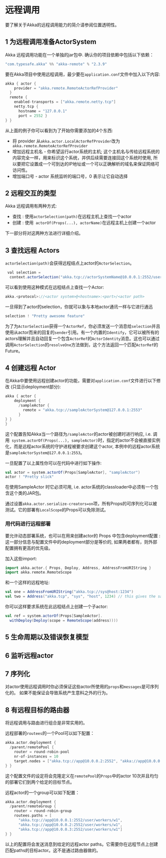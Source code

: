 # 远程调用

要了解关于Akka的远程调用能力的简介请参阅位置透明性。

## 1 为远程调用准备ActorSystem

Akka 远程调用功能在一个单独的jar包中. 确认你的项目依赖中包括以下依赖：

```scala
"com.typesafe.akka" %% "akka-remote" % "2.3.9"
```

要在Akka项目中使用远程调用，最少要在` application.conf `文件中加入以下内容:

```scala
akka { actor {
    provider = "akka.remote.RemoteActorRefProvider"
  }
  remote {
    enabled-transports = ["akka.remote.netty.tcp"]
    netty.tcp {
      hostname = "127.0.0.1"
      port = 2552 }
} }
```

从上面的例子你可以看到为了开始你需要添加的4个东西:

- 将 provider 从` akka.actor.LocalActorRefProvider `改为` akka.remote.RemoteActorRefProvider`
- 增加远程主机名 - 你希望运行actor系统的主机; 这个主机名与传给远程系统的内容完全一样，用来标识这个系统，并供后续需要连接回这个系统时使用, 所以要把它设置成一个可到达的IP地址或一个可以正确解析的域名来保证网络可访问性。
- 增加端口号 - actor 系统监听的端口号，0 表示让它自动选择

## 2 远程交互的类型

Akka 远程调用有两种方式:

- 查找 : 使用`actorSelection(path)`在远程主机上查找一个actor
- 创建 : 使用` actorOf(Props(...), actorName)`在远程主机上创建一个actor

下一部分将对这两种方法进行详细介绍。

## 3 查找远程 Actors

`actorSelection(path)`会获得远程结点上actor的`ActorSelection`。

```scala
￼val selection =
  context.actorSelection("akka.tcp://actorSystemName@10.0.0.1:2552/user/actorName")
```

可以看到使用这种模式在远程结点上查找一个Actor:

```scala
akka.<protocol>://<actor system>@<hostname>:<port>/<actor path>
```

一旦得到了actor的selection，你就可以象与本地actor通讯一样与它进行通迅

```scala
selection ! "Pretty awesome feature"
```

为了为`ActorSelection`获得一个`ActorRef`，你必须发送一个消息给`selection`并且使用从actor而来的回复的`sender`引用。有一个内置的`Identify`，它可以被所有的actors理解并且自动回复一个包含`ActorRef`的`ActorIdentity`消息。这也可以通过调用`ActorSelection`的`resolveOne`方法做到，这个方法返回一个匹配`ActorRef`的Future。

## 4 创建远程 Actor

在Akka中要使用远程创建actor的功能，需要对` application.conf `文件进行以下修改 (只显示deployment部分):

```scala
akka { actor {
    deployment {
      /sampleActor {
        remote = "akka.tcp://sampleActorSystem@127.0.0.1:2553"
      }
} }
}
```

这个配置告知Akka当一个路径为` /sampleActor `的actor被创建时进行响应, i.e. 调用` system.actorOf(Props(...), sampleActor)`时，指定的actor不会被直接实例化，而是远程actor系统的守护进程被要求创建这个actor, 本例中的远程actor系统是`sampleActorSystem@127.0.0.1:2553`。

一旦配置了以上属性你可以在代码中进行如下操作:

```scala
val actor = system.actorOf(Props[SampleActor], "sampleActor")
actor ! "Pretty slick"
```

在使用SampleActor 时它必须可用, i.e. actor系统的classloader中必须有一个包含这个类的JAR包。

通过设置`akka.actor.serialize-creators=on`项，所有Props的可序列化可以被测试。它的部署有`LocalScope`的Props可以免除测试。

### 用代码进行远程部署

要允许动态部署系统，也可以在用来创建actor的 Props 中包含deployment配置 : 这一部分信息与配置文件中的deployment部分是等价的, 如果两者都有，则外部配置拥有更高的优先级。

加入这些import:

```scala
import akka.actor.{ Props, Deploy, Address, AddressFromURIString }
import akka.remote.RemoteScope
```

和一个这样的远程地址:

```scala
val one = AddressFromURIString("akka.tcp://sys@host:1234")
val two = Address("akka.tcp", "sys", "host", 1234) // this gives the same
```
你可以这样要求系统在此远程结点上创建一个子actor:

```scala
val ref = system.actorOf(Props[SampleActor].
  withDeploy(Deploy(scope = RemoteScope(address))))
```

## 5 生命周期以及错误恢复模型


## 6 监听远程actor

## 7 序列化

对actor使用远程调用时你必须保证这些actor所使用的` props `和` messages `是可序列化的。 如果不能保证会导致系统产生意料之外的行为。

## 8 有远程目标的路由器

将远程调用与路由进行组合是非常实用的。

远程部署的`routees`的一个Pool可以如下配置：

```scala
akka.actor.deployment {
  /parent/remotePool {
    router = round-robin-pool
    nr-of-instances = 10
    target.nodes = ["akka.tcp://app@10.0.0.2:2552", "akka://app@10.0.0.3:2552"]
} }
```
这个配置文件的设定将会克隆定义在`remotePool`的`Props`中的actor 10次并且均匀的部署它们到两个给定的目标节点。

远程actor的一个group可以如下配置：

```scala
akka.actor.deployment {
  /parent/remoteGroup {
    router = round-robin-group
    routees.paths = [
      "akka.tcp://app@10.0.0.1:2552/user/workers/w1",
      "akka.tcp://app@10.0.0.2:2552/user/workers/w1",
      "akka.tcp://app@10.0.0.3:2552/user/workers/w1"]
} }
```

以上的配置将会发送消息到给定的远程actor paths。它需要你在远程节点上创建匹配paths的目标actor。这不是通过路由器做的。




